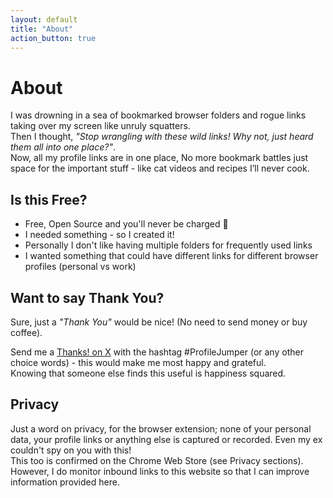 ```yaml
---
layout: default
title: "About"
action_button: true
---
```


# About

I was drowning in a sea of bookmarked browser folders and rogue links taking over my screen like unruly squatters. <br/>
Then I thought, <i>"Stop wrangling with these wild links! Why not, just heard them all into one place?"</i>.<br/>
Now, all my profile links are in one place, No more bookmark battles just space for the important stuff - like cat videos and recipes I’ll never cook.

## Is this Free?
* Free, Open Source and you'll never be charged 💯
* I needed something - so I created it!
* Personally I don't like having multiple folders for frequently used links
* I wanted something that could have different links for different browser profiles (personal vs work)

## Want to say Thank You?
Sure, just a <i>"Thank You"</i> would be nice! (No need to send money or buy coffee).

Send me a <a href="http://x.com/share?text=Thanks%21&hashtags=ProfileJumper" target="_blank" rel="noopener noreferrer">Thanks! on X</a> with the hashtag #ProfileJumper (or any other choice words) - this would make me most happy and grateful.<br/>
Knowing that someone else finds this useful is happiness squared.

## Privacy
Just a word on privacy, for the browser extension; none of your personal data, your profile links or anything else is captured or recorded. Even my ex couldn't spy on you with this!<br/>
This too is confirmed on the Chrome Web Store (see Privacy sections).<br/>
However, I do monitor inbound links to this website so that I can improve information provided here.
